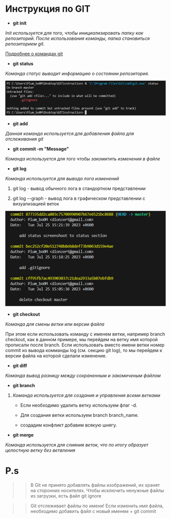 # Инструкция по GIT

* **git init**

*Init используется для того, чтобы инициализировать папку как репозиторий.
После использования команды, папка становиться репозиторием git.*

[Подробнее о командах git](https://gbcdn.mrgcdn.ru/uploads/asset/3937510/attachment/187904bc7fa424abc113f5dda8b497ff.pdf)

* **git status**

*Команда статус выводит информацию о состоянии репозитория.*

![Пример вывода команды status!](status.PNG)

* **git add**

*Данная команда используется для добавления файла для отслеживания git*

* **git commit -m "Message"**

*Команда используется для того чтобы закомитить изменения в файле*

* **git log**

*Команда используется для вывода лога изменений*

1. git log - вывод обычного лога в стандортном представлении

2. git log --graph - вывод лога в графическом представлении с визуализацией веток



![Пример вывода команды log!](log.PNG)

* **git checkout**

 *Команда для смены ветки или версии файла*

 При этом если использовать команду с именем ветки, например branch checkout, как в данном примере, мы перейдем на ветку имя которой прописали после branch.
 Если использовать вместо имени ветки номер commit из вывода комманды log (см. секцию git log), то мы перейдем к версии файла на которой сделали изменение.

* **git diff**

*Команда вывод разницу между сохраненным и закомиченым файлом*

* **git branch**

1. *Команда используется для создания и управления всеми ветками*

   * Если необходимо удалить ветку используем флаг -d.

   * Для создания ветки используем branch branch_name. 
   * создадим конфликт  добавим всякую шнягу. 

* **git merge**

*Команда используется для слияния веток, что по итогу образует целостную ветку без ветвления*

# P.s
>> В Git не принято добавлять файлы
изображений, их хранят на сторонних
носителях. Чтобы исключить ненужные файлы
из загрузки, есть файл git ignore

>> Git отслеживает файлы по имени! 
Если изменить имя файла, необходимо добавить файл с новый именем + git commit